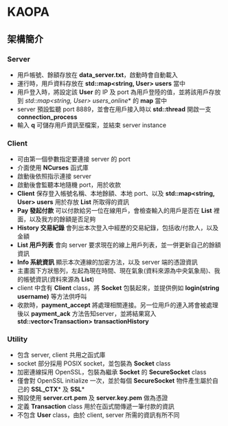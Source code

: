 KAOPA
=====
## 架構簡介

### Server
 - 用戶帳號、餘額存放在 **data_server.txt**，啟動時會自動載入
 - 運行時，用戶資料存放在 **std::map&lt;string, User&gt; users** 當中
 - 用戶登入時，將設定該 **User** 的 IP 及 port 為用戶登陸的值，並將該用戶存放到 **std::map&lt;string, User*&gt; users_online** 的 **map** 當中
 - server 預設監聽 port 8889，並會在用戶接入時以 **std::thread** 開啟一支 **connection_process**
 - 輸入 **q** 可儲存用戶資訊至檔案，並結束 server instance

### Client
 - 可由第一個參數指定要連接 server 的 port
 - 介面使用 **NCurses** 函式庫
 - 啟動後依照指示連接 server
 - 啟動後會監聽本地隨機 port，用於收款
 - **Client** 保存登入帳號名稱、本地餘額、本地 port、以及 **std::map&lt;string, User&gt; users** 用於存放 **List** 所取得的資訊
 - **Pay 發起付款** 可以付款給另一位在線用戶，會檢查輸入的用戶是否在 **List** 裡面，以及我方的餘額是否足夠
 - **History 交易紀錄** 會列出本次登入中經歷的交易紀錄，包括收/付款人，以及金額
 - **List 用戶列表** 會向 server 要求現在的線上用戶列表，並一併更新自己的餘額資訊
 - **Info 系統資訊** 顯示本次連線的加密方法，以及 server 端的憑證資訊
 - 主畫面下方狀態列，左起為現在時間、現在氣象(資料來源為中央氣象局)、我的帳號資訊(資料來源為 **List**)
 - client 中含有 **Client** class，將 **Socket** 包裝起來，並提供例如 **login(string username)** 等方法供呼叫
 - 收款時，**payment_accept** 將處理相關連接。另一位用戶的連入將會被處理後以 **payment_ack** 方法告知server，並將結果寫入 **std::vector&lt;Transaction&gt; transactionHistory**

### Utility
 - 包含 server, client 共用之函式庫
 - socket 部分採用 POSIX socket，並包裝為 **Socket** class
 - 加密連線採用 OpenSSL，包裝為繼承 **Socket** 的 **SecureSocket** class
 - 僅會對 OpenSSL initialize 一次，並於每個 **SecureSocket** 物件產生屬於自己的 **SSL_CTX*** 及 **SSL***
 - 預設使用 **server.crt.pem** 及 **server.key.pem** 做為憑證
 - 定義 **Transaction** class 用於在函式間傳遞一筆付款的資訊
 - 不包含 **User** class，由於 client, server 所需的資訊有所不同
